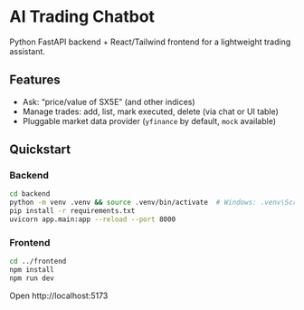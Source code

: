 # AI Trading Chatbot
Python FastAPI backend + React/Tailwind frontend for a lightweight trading assistant.

## Features
- Ask: “price/value of SX5E” (and other indices)
- Manage trades: add, list, mark executed, delete (via chat or UI table)
- Pluggable market data provider (`yfinance` by default, `mock` available)

## Quickstart
### Backend
```bash
cd backend
python -m venv .venv && source .venv/bin/activate  # Windows: .venv\Scripts\activate
pip install -r requirements.txt
uvicorn app.main:app --reload --port 8000
```
### Frontend
```bash
cd ../frontend
npm install
npm run dev
```
Open http://localhost:5173
